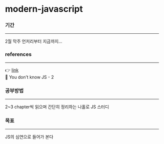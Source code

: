 # modern-javascript

### 기간
----

2월 막주 언저리부터 지금까지...


### references
----

👉 [link](https://ko.javascript.info/) <br>
📗 You don't know JS - 2


### 공부방법
----

2~3 chapter씩 읽으며 간단히 정리하는 나홀로 JS 스터디


### 목표
----
JS의 심연으로 들어가 본다
